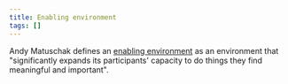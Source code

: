 ```yaml
---
title: Enabling environment
tags: []
---
```


Andy Matuschak defines an [enabling environment](https://notes.andymatuschak.org/Enabling_environment) as an environment that "significantly expands its participants' capacity to do things they find meaningful and important".